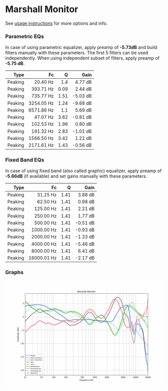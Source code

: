 # Marshall Monitor
See [usage instructions](https://github.com/jaakkopasanen/AutoEq#usage) for more options and info.

### Parametric EQs
In case of using parametric equalizer, apply preamp of **-5.73dB** and build filters manually
with these parameters. The first 5 filters can be used independently.
When using independent subset of filters, apply preamp of **-5.75 dB**.

| Type    | Fc         |    Q | Gain     |
|--------:|-----------:|-----:|---------:|
| Peaking | 20.40 Hz   | 1.4  | 4.77 dB  |
| Peaking | 393.71 Hz  | 0.09 | 2.44 dB  |
| Peaking | 735.77 Hz  | 1.51 | -5.03 dB |
| Peaking | 3254.05 Hz | 1.24 | -9.68 dB |
| Peaking | 6571.86 Hz | 1.1  | 5.69 dB  |
| Peaking | 47.07 Hz   | 3.62 | -0.81 dB |
| Peaking | 102.53 Hz  | 1.96 | 0.80 dB  |
| Peaking | 191.32 Hz  | 2.83 | -1.01 dB |
| Peaking | 1566.50 Hz | 3.42 | 1.22 dB  |
| Peaking | 2171.61 Hz | 1.43 | -0.56 dB |

### Fixed Band EQs
In case of using fixed band (also called graphic) equalizer, apply preamp of **-5.66dB**
(if available) and set gains manually with these parameters.

| Type    | Fc          |    Q | Gain     |
|--------:|------------:|-----:|---------:|
| Peaking | 31.25 Hz    | 1.41 | 3.88 dB  |
| Peaking | 62.50 Hz    | 1.41 | 0.98 dB  |
| Peaking | 125.00 Hz   | 1.41 | 2.21 dB  |
| Peaking | 250.00 Hz   | 1.41 | 1.77 dB  |
| Peaking | 500.00 Hz   | 1.41 | -0.51 dB |
| Peaking | 1000.00 Hz  | 1.41 | -0.93 dB |
| Peaking | 2000.00 Hz  | 1.41 | -1.33 dB |
| Peaking | 4000.00 Hz  | 1.41 | -5.46 dB |
| Peaking | 8000.00 Hz  | 1.41 | 6.41 dB  |
| Peaking | 16000.01 Hz | 1.41 | -2.17 dB |

### Graphs
![](./Marshall%20Monitor.png)